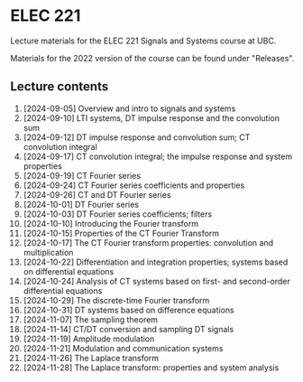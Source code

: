 # ELEC 221
Lecture materials for the ELEC 221 Signals and Systems course at UBC. 

Materials for the 2022 version of the course can be found under "Releases".

## Lecture contents

1. [2024-09-05] Overview and intro to signals and systems
1. [2024-09-10] LTI systems, DT impulse response and the convolution sum
1. [2024-09-12] DT impulse response and convolution sum; CT convolution integral
1. [2024-09-17] CT convolution integral; the impulse response and system properties
1. [2024-09-19] CT Fourier series
1. [2024-09-24] CT Fourier series coefficients and properties
1. [2024-09-26] CT and DT Fourier series
1. [2024-10-01] DT Fourier series
1. [2024-10-03] DT Fourier series coefficients; filters
1. [2024-10-10] Introducing the Fourier transform
1. [2024-10-15] Properties of the CT Fourier Transform
1. [2024-10-17] The CT Fourier transform properties: convolution and multiplication
1. [2024-10-22] Differentiation and integration properties; systems based on
   differential equations
1. [2024-10-24] Analysis of CT systems based on first- and second-order differential equations
1. [2024-10-29] The discrete-time Fourier transform
1. [2024-10-31] DT systems based on difference equations
1. [2024-11-07] The sampling theorem
1. [2024-11-14] CT/DT conversion and sampling DT signals
1. [2024-11-19] Amplitude modulation
1. [2024-11-21] Modulation and communication systems
1. [2024-11-26] The Laplace transform
1. [2024-11-28] The Laplace transform: properties and system analysis
